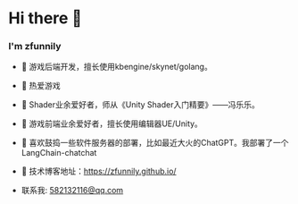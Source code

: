 <!--
**lexsaints/lexsaints** is a ✨ _special_ ✨ repository because its `README.md` (this file) appears on your GitHub profile.
-->
# Hi there 👋
### I'm zfunnily
- 🌱 游戏后端开发，擅长使用kbengine/skynet/golang。
- 🌱 热爱游戏
- 🌱 Shader业余爱好者，师从《Unity Shader入门精要》——冯乐乐。
- 🌱 游戏前端业余爱好者，擅长使用编辑器UE/Unity。
- 🌱 喜欢鼓捣一些软件服务器的部署，比如最近大火的ChatGPT。我部署了一个LangChain-chatchat

- 💬 技术博客地址：https://zfunnily.github.io/
- 联系我: 582132116@qq.com
